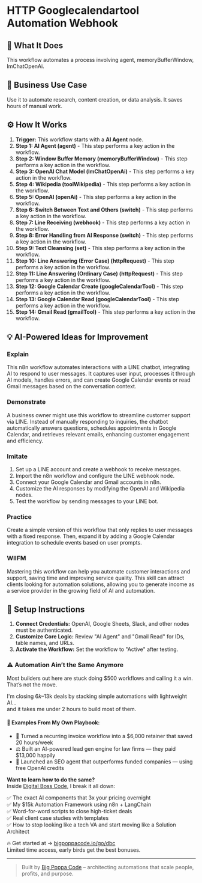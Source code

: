 # HTTP Googlecalendartool Automation Webhook

## 🚀 What It Does
This workflow automates a process involving agent, memoryBufferWindow, lmChatOpenAi.

## 💼 Business Use Case
Use it to automate research, content creation, or data analysis. It saves hours of manual work.

## ⚙️ How It Works
1.  **Trigger:** This workflow starts with a **AI Agent** node.
2. **Step 1: AI Agent (agent)** - This step performs a key action in the workflow.
3. **Step 2: Window Buffer Memory (memoryBufferWindow)** - This step performs a key action in the workflow.
4. **Step 3: OpenAI Chat Model (lmChatOpenAi)** - This step performs a key action in the workflow.
5. **Step 4: Wikipedia (toolWikipedia)** - This step performs a key action in the workflow.
6. **Step 5: OpenAI (openAi)** - This step performs a key action in the workflow.
7. **Step 6: Switch Between Text and Others (switch)** - This step performs a key action in the workflow.
8. **Step 7: Line Receiving (webhook)** - This step performs a key action in the workflow.
9. **Step 8: Error Handling from AI Response (switch)** - This step performs a key action in the workflow.
10. **Step 9: Text Cleansing (set)** - This step performs a key action in the workflow.
11. **Step 10: Line Answering (Error Case) (httpRequest)** - This step performs a key action in the workflow.
12. **Step 11: Line Answering (Ordinary Case) (httpRequest)** - This step performs a key action in the workflow.
13. **Step 12: Google Calendar Create (googleCalendarTool)** - This step performs a key action in the workflow.
14. **Step 13: Google Calendar Read (googleCalendarTool)** - This step performs a key action in the workflow.
15. **Step 14: Gmail Read (gmailTool)** - This step performs a key action in the workflow.

## 💡 AI-Powered Ideas for Improvement
### Explain
This n8n workflow automates interactions with a LINE chatbot, integrating AI to respond to user messages. It captures user input, processes it through AI models, handles errors, and can create Google Calendar events or read Gmail messages based on the conversation context.

### Demonstrate
A business owner might use this workflow to streamline customer support via LINE. Instead of manually responding to inquiries, the chatbot automatically answers questions, schedules appointments in Google Calendar, and retrieves relevant emails, enhancing customer engagement and efficiency.

### Imitate
1. Set up a LINE account and create a webhook to receive messages.
2. Import the n8n workflow and configure the LINE webhook node.
3. Connect your Google Calendar and Gmail accounts in n8n.
4. Customize the AI responses by modifying the OpenAI and Wikipedia nodes.
5. Test the workflow by sending messages to your LINE bot.

### Practice
Create a simple version of this workflow that only replies to user messages with a fixed response. Then, expand it by adding a Google Calendar integration to schedule events based on user prompts.

### WIIFM
Mastering this workflow can help you automate customer interactions and support, saving time and improving service quality. This skill can attract clients looking for automation solutions, allowing you to generate income as a service provider in the growing field of AI and automation.

## 🔧 Setup Instructions
1. **Connect Credentials:** OpenAI, Google Sheets, Slack, and other nodes must be authenticated.
2. **Customize Core Logic:** Review "AI Agent" and "Gmail Read" for IDs, table names, and URLs.
3. **Activate the Workflow:** Set the workflow to "Active" after testing.

### ⚠️ Automation Ain’t the Same Anymore

Most builders out here are stuck doing $500 workflows and calling it a win.  
That’s not the move.  

I'm closing $6k–$13k deals by stacking simple automations with lightweight AI...  
and it takes me under 2 hours to build most of them.

#### 🧠 Examples From My Own Playbook:
- 🔁 Turned a recurring invoice workflow into a $6,000 retainer that saved 20 hours/week  
- ⚖️ Built an AI-powered lead gen engine for law firms — they paid $13,000 happily  
- 🚀 Launched an SEO agent that outperforms funded companies — using free OpenAI credits  

**Want to learn how to do the same?**  
Inside [Digital Boss Code](https://bigpoppacode.io/go/dbc), I break it all down:

✅ The exact AI components that 3x your pricing overnight  
✅ My $15k Automation Framework using n8n + LangChain  
✅ Word-for-word scripts to close high-ticket deals  
✅ Real client case studies with templates  
✅ How to stop looking like a tech VA and start moving like a Solution Architect  

🔥 Get started at → [bigpoppacode.io/go/dbc](https://bigpoppacode.io/go/dbc)  
Limited time access, early birds get the best bonuses.

---
> Built by [Big Poppa Code](https://bigpoppacode.io) – architecting automations that scale people, profits, and purpose.
